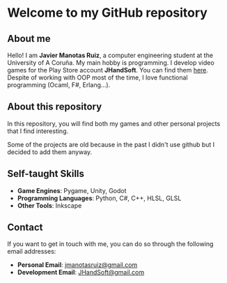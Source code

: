 # Welcome to my GitHub repository

## About me

Hello! I am **Javier Manotas Ruiz**, a computer engineering student at the University of A Coruña.
My main hobby is programming.
I develop video games for the Play Store account **JHandSoft**. You can find them [here](https://play.google.com/store/search?q=JHandSoft&c=apps&hl=es).
Despite of working with OOP most of the time, I love functional programming (Ocaml, F#, Erlang...).

## About this repository

In this repository, you will find both my games and other personal projects that I find interesting.

Some of the projects are old because in the past I didn't use github but I decided to add them anyway.

## Self-taught Skills

- **Game Engines**: Pygame, Unity, Godot
- **Programming Languages**: Python, C#, C++, HLSL, GLSL
- **Other Tools**: Inkscape

## Contact

If you want to get in touch with me, you can do so through the following email addresses:

- **Personal Email**: jmanotasruiz@gmail.com
- **Development Email**: JHandSoft@gmail.com
